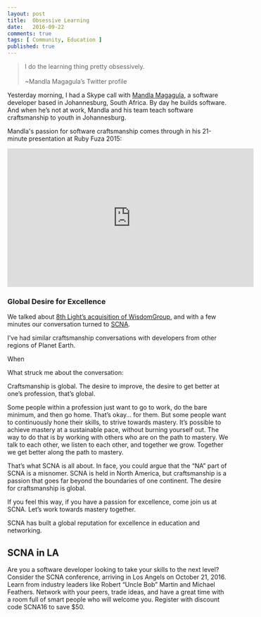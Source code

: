 ```yaml
---
layout: post
title:  Obsessive Learning
date:   2016-09-22
comments: true
tags: [ Community, Education ]
published: true
---
```


>I do the learning thing pretty obsessively.<br/>&nbsp;<br/>~Mandla Magagula’s Twitter profile

Yesterday morning, I had a Skype call with [Mandla Magagula](https://twitter.com/mandlamag), a software developer based in Johannesburg, South Africa. By day he builds software. And when he’s not at work, Mandla and his team teach software craftsmanship to youth in Johannesburg.

<!--more-->

Mandla's passion for software craftsmanship comes through in his 21-minute presentation at Ruby Fuza 2015:

<center>
<iframe width="560" height="315" src="https://www.youtube.com/embed/m4JPMSRf4hY?rel=0&amp;showinfo=0" frameborder="0" allowfullscreen></iframe>
</center>

### Global Desire for Excellence

We talked about [8th Light’s acquisition of WisdomGroup](https://8thlight.com/blog/paul-pagel/2016/09/12/8th-light-acquisition-wisdomgroup.html), and with a few minutes our conversation turned to [SCNA](http://scna.softwarecraftsmanship.com/).

I’ve had similar craftsmanship conversations with developers from other regions of Planet Earth.

When

What struck me about the conversation:

Craftsmanship is global.
The desire to improve, the desire to get better at one’s profession, that’s global.

Some people within a profession just want to go to work, do the bare minimum, and then go home. That’s okay… for them.
But some people want to continuously hone their skills, to strive towards mastery.
It’s possible to achieve mastery at a sustainable pace, without burning yourself out. The way to do that is by working with others who are on the path to mastery. We talk to each other, we listen to each other, and together we grow. Together we get better along the path to mastery.

That’s what SCNA is all about. In face, you could argue that the “NA” part of SCNA is a misnomer. SCNA is held in North America, but craftsmanship is a passion that goes far beyond the boundaries of one continent. The desire for craftsmanship is global.

If you feel this way, if you have a passion for excellence, come join us at SCNA. Let’s work towards mastery together.

SCNA has built a global reputation for excellence in education and networking.

## SCNA in LA
Are you a software developer looking to take your skills to the next level? Consider the SCNA conference, arriving in Los Angels on October 21, 2016. Learn from industry leaders like Robert “Uncle Bob” Martin and Michael Feathers. Network with your peers, trade ideas, and have a great time with a room full of smart people who will welcome you. Register with discount code SCNA16 to save $50.
